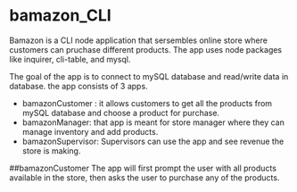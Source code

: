 # bamazon_CLI

Bamazon is a CLI node application that sersembles online store where customers can pruchase different products.
The app uses node packages like inquirer, cli-table, and mysql.

The goal of the app is to connect to mySQL database and read/write data in database.
the app consists of 3 apps.
- bamazonCustomer : it allows customers to get all the products from mySQL database and choose a product for purchase.
- bamazonManager: that app is meant for store manager where they can manage inventory and add products.
- bamazonSupervisor: Supervisors can use the app and see revenue the store is making.

##bamazonCustomer
The app will first prompt the user with all products available in the store, then asks the user to purchase any of the products.
[](images/customer1.png)